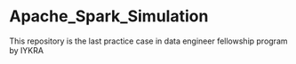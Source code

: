 # Apache_Spark_Simulation
This repository is the last practice case in data engineer fellowship program by IYKRA
